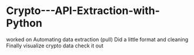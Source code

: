 # Crypto---API-Extraction-with-Python
worked on Automating data extraction (pull)
Did a little format and cleaning 
Finally visualize crypto data 
check it out

